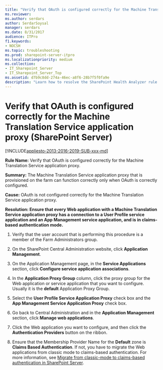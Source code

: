 ```yaml
---
title: "Verify that OAuth is configured correctly for the Machine Translation Service application proxy (SharePoint Server)"
ms.reviewer: 
ms.author: serdars
author: SerdarSoysal
manager: serdars
ms.date: 8/31/2017
audience: ITPro
f1.keywords:
- NOCSH
ms.topic: troubleshooting
ms.prod: sharepoint-server-itpro
ms.localizationpriority: medium
ms.collection:
- IT_Sharepoint_Server
- IT_Sharepoint_Server_Top
ms.assetid: d7b9c8dd-274a-46ec-a8f6-28b7f5f0fa9e
description: "Learn how to resolve the SharePoint Health Analyzer rule: Verify that OAuth is configured correctly for the Machine Translation Service application proxy, for SharePoint Server."
---
```


# Verify that OAuth is configured correctly for the Machine Translation Service application proxy (SharePoint Server)

[!INCLUDE[appliesto-2013-2016-2019-SUB-xxx-md](../includes/appliesto-2013-2016-2019-SUB-xxx-md.md)] 
  
 **Rule Name:** Verify that OAuth is configured correctly for the Machine Translation Service application proxy. 
  
 **Summary:** The Machine Translation Service application proxy that is provisioned on the farm can function correctly only when OAuth is correctly configured. 
  
 **Cause:** OAuth is not configured correctly for the Machine Translation Service application proxy. 
  
 **Resolution: Ensure that every Web application with a Machine Translation Service application proxy has a connection to a User Profile service application and an App Management service application, and is in claims-based authentication mode.**
  
1. Verify that the user account that is performing this procedure is a member of the Farm Administrators group.
    
2. On the SharePoint Central Administration website, click **Application Management**.
    
3. On the Application Management page, in the **Service Applications** section, click **Configure service application associations**.
    
4. In the **Application Proxy Group** column, click the proxy group for the Web application or service application that you want to configure. Usually it is the **default** Application Proxy Group. 
    
5. Select the **User Profile Service Application Proxy** check box and the **App Management Service Application Proxy** check box. 
    
6. Go back to Central Administration and in the **Application Management** section, click **Manage web applications**.
    
7. Click the Web application you want to configure, and then click the **Authentication Providers** button on the ribbon. 
    
8. Ensure that the Membership Provider Name for the **Default** zone is **Claims Based Authentication**. If not, you have to migrate the Web applications from classic mode to claims-based authentication. For more information, see [Migrate from classic-mode to claims-based authentication in SharePoint Server](/previous-versions/office/sharepoint-server-2010/gg251985(v=office.14)).
    

